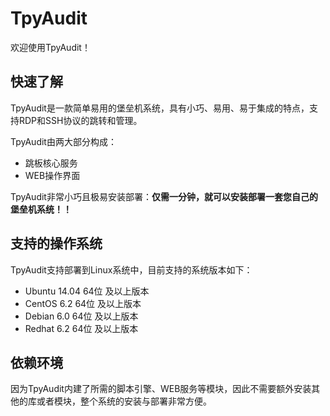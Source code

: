 # TpyAudit

欢迎使用TpyAudit！

## 快速了解

TpyAudit是一款简单易用的堡垒机系统，具有小巧、易用、易于集成的特点，支持RDP和SSH协议的跳转和管理。

TpyAudit由两大部分构成：

- 跳板核心服务
- WEB操作界面

TpyAudit非常小巧且极易安装部署：**仅需一分钟，就可以安装部署一套您自己的堡垒机系统！！**

## 支持的操作系统

TpyAudit支持部署到Linux系统中，目前支持的系统版本如下：

- Ubuntu 14.04 64位 及以上版本
- CentOS 6.2 64位 及以上版本
- Debian 6.0 64位 及以上版本
- Redhat 6.2 64位 及以上版本

## 依赖环境

因为TpyAudit内建了所需的脚本引擎、WEB服务等模块，因此不需要额外安装其他的库或者模块，整个系统的安装与部署非常方便。

